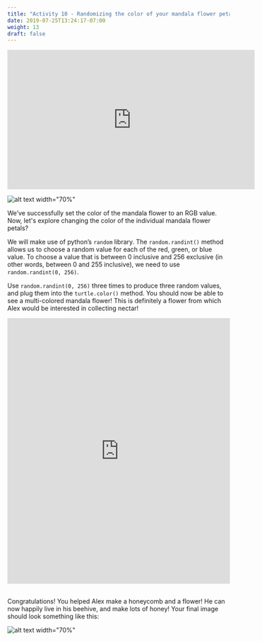 ```yaml
---
title: "Activity 10 - Randomizing the color of your mandala flower petals"
date: 2019-07-25T13:24:17-07:00
weight: 13
draft: false
---
```


<p style="text-align: center;"><iframe width="560" height="315" src="https://youtube.com/embed/u7PMmNbOyXg" frameborder="0" allow="accelerometer; autoplay; clipboard-write; encrypted-media; gyroscope; picture-in-picture" allowfullscreen></iframe></p>

![alt text width="70%"](../media/mandala-color.png "mandala flower with random color pedals")

We’ve successfully set the color of the mandala flower to an RGB value. Now, let's explore changing the color of the individual mandala flower petals? 

We will make use of python’s `random` library. The `random.randint()` method allows us to choose a random value for each of the red, green, or blue value. To choose a value that is between 0 inclusive and 256 exclusive (in other words, between 0 and 255 inclusive), we need to use `random.randint(0, 256)`.

Use `random.randint(0, 256)` three times to produce three random values, and plug them into the `turtle.color()` method. You should now be able to see a multi-colored mandala flower! This is definitely a flower from which Alex would be interested in collecting nectar!

<iframe src="https://trinket.io/embed/python/64ab3455ae" width="100%" height="600" frameborder="0" marginwidth="0" marginheight="0" allowfullscreen></iframe>
<br>
<br>

Congratulations! You helped Alex make a honeycomb and a flower! He can now happily live in his beehive, and make lots of honey! Your final image should look something like this:

![alt text width="70%"](../media/turtle-honeycomb-flower.png "final product")
